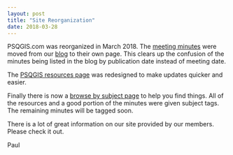 ```yaml
---
layout: post
title: "Site Reorganization"
date: 2018-03-28
---
```


PSQGIS.com was reorganized in March 2018. The [meeting minutes](/minutes.html) were moved from our [blog](\blog) to their own page. This clears up the confusion of the minutes being listed in the blog by publication date instead of meeting date.

The [PSQGIS resources page](\resources.html) was redesigned to make updates quicker and easier.

Finally there is now a [browse by subject page](\tags.html) to help you find things. All of the resources and a good portion of the minutes were given subject tags. The remaining minutes will be tagged soon.

There is a lot of great information on our site provided by our members. Please check it out.

Paul
